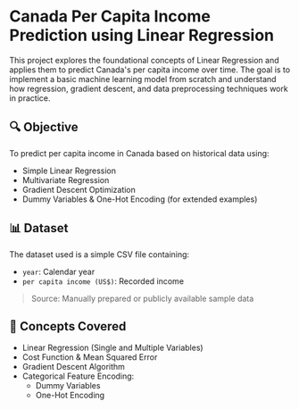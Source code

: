 # Canada Per Capita Income Prediction using Linear Regression

This project explores the foundational concepts of Linear Regression and applies them to predict Canada's per capita income over time. The goal is to implement a basic machine learning model from scratch and understand how regression, gradient descent, and data preprocessing techniques work in practice.

## 🔍 Objective

To predict per capita income in Canada based on historical data using:
- Simple Linear Regression
- Multivariate Regression
- Gradient Descent Optimization
- Dummy Variables & One-Hot Encoding (for extended examples)

## 📊 Dataset

The dataset used is a simple CSV file containing:
- `year`: Calendar year
- `per capita income (US$)`: Recorded income

> Source: Manually prepared or publicly available sample data

## 🧠 Concepts Covered

- Linear Regression (Single and Multiple Variables)
- Cost Function & Mean Squared Error
- Gradient Descent Algorithm
- Categorical Feature Encoding:
  - Dummy Variables
  - One-Hot Encoding
